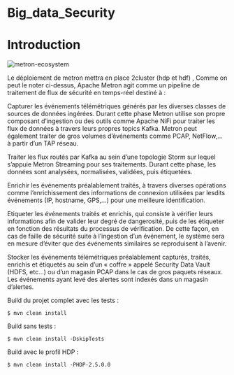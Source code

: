 # Big_data_Security
# Introduction

![metron-ecosystem](https://user-images.githubusercontent.com/44205421/103360879-588d6a00-4ab9-11eb-8605-c51e2920366e.png)

Le déploiement de metron mettra en place 2cluster (hdp et hdf) , Comme on peut le noter ci-dessus, Apache Metron agit comme un pipeline de traitement de flux de sécurité en temps-réel destiné à :

Capturer les événements télémétriques générés par les diverses classes de sources de données ingérées. Durant cette phase Metron utilise son propre composant d’ingestion ou des outils comme Apache NiFi pour traiter les flux de données à travers leurs propres topics Kafka. Metron peut également traiter de gros volumes d’événements comme PCAP, NetFlow,… à partir d’un TAP réseau.

Traiter les flux routés par Kafka au sein d’une topologie Storm sur lequel s’appuie Metron Streaming pour ses traitements. Durant cette phase, les données sont analysées, normalisées, validées, puis étiquetées.

Enrichir les événements préalablement traités, à travers diverses opérations comme l’enrichissement des informations de connexion utilisées par lesdits événements (IP, hostname, GPS,…) pour une meilleure identification.

Etiqueter les événements traités et enrichis, qui consiste à vérifier leurs informations afin de valider leur degré de dangerosité, puis de les étiqueter en fonction des résultats du processus de vérification. De cette façon, en cas de faille de sécurité suite à l’ingestion d’un événement, le système sera en mesure d’éviter que des événements similaires se reproduisent à l’avenir.

Stocker les événements télémétriques préalablement capturés, traités, enrichis et étiquetés au sein d’un « coffre » appelé Security Data Vault (HDFS, etc…) ou d’un magasin PCAP dans le cas de gros paquets réseaux. Les événements ayant levé des alertes sont indexés dans un magasin d’alertes.



Build du projet complet avec les tests :
```
$ mvn clean install
```

Build sans tests :
```
$ mvn clean install -DskipTests
```

Build avec le profil HDP :
```
$ mvn clean install -PHDP-2.5.0.0
```
